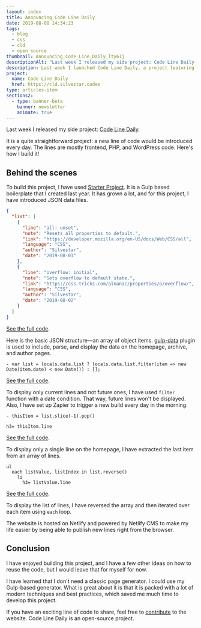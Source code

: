 ```yaml
---
layout: index
title: Announcing Code Line Daily
date: 2019-08-08 14:34:23
tags:
  - blog
  - css
  - cld
  - open source
thumbnail: Announcing_Code_Line_Daily_lty61j
descriptionAlt: "Last week I released my side project: Code Line Daily. It is a quite straightforward project: a new line of code would be introduced every day. The lines are mostly frontend, PHP, and WordPress code. Here's how I build it!"
description: Last week I launched Code Line Daily, a project featuring new frontend, PHP, and WordPress code every day. Learn how I built it.
project:
  name: Code Line Daily
  href: https://cld.silvestar.codes
type: articles-item
sections2:
  - type: banner-beta
    banner: newsletter
    animate: true
---
```


Last week I released my side project: [Code Line Daily].

It is a quite straightforward project: a new line of code would be introduced every day. The lines are mostly frontend, PHP, and WordPress code. Here's how I build it!

<!-- more -->

## Behind the scenes

To build this project, I have used [Starter Project]. It is a Gulp based boilerplate that I created last year. It has grown a lot, and for this project, I have introduced JSON data files.

```json
{
  "list": [
    {
      "line": "all: unset",
      "note": "Resets all properties to default.",
      "link": "https://developer.mozilla.org/en-US/docs/Web/CSS/all",
      "language": "CSS",
      "author": "Silvestar",
      "date": "2019-08-01"
    },
    {
      "line": "overflow: initial",
      "note": "Sets overflow to default state.",
      "link": "https://css-tricks.com/almanac/properties/o/overflow/",
      "language": "CSS",
      "author": "Silvestar",
      "date": "2019-08-02"
    }
  ]
}
```

[See the full code](https://github.com/maliMirkec/code-line-daily/blob/master/api/lines.json).

Here is the basic JSON structure—an array of object items. [gulp-data] plugin is used to include, parse, and display the data on the homepage, archive, and author pages.

```pug
- var list = locals.data.list ? locals.data.list.filter(item => new Date(item.date) < new Date()) : [];
```

[See the full code](https://github.com/maliMirkec/code-line-daily/blob/master/src/html/mixins/variables.pug).

To display only current lines and not future ones, I have used `filter` function with a date condition. That way, future lines won't be displayed. Also, I have set up Zapier to trigger a new build every day in the morning.

```pug
- thisItem = list.slice(-1).pop()

h3= thisItem.line
```

[See the full code](https://github.com/maliMirkec/code-line-daily/blob/master/src/html/index.pug).

To display only a single line on the homepage, I have extracted the last item from an array of lines.

```pug
ul
  each listValue, listIndex in list.reverse()
    li
      h3= listValue.line
```

[See the full code](https://github.com/maliMirkec/code-line-daily/blob/master/src/html/archive.pug).

To display the list of lines, I have reversed the array and then iterated over each item using `each` loop.

The website is hosted on Netlify and powered by Netlify CMS to make my life easier by being able to publish new lines right from the browser.

##  Conclusion

I have enjoyed building this project, and I have a few other ideas on how to reuse the code, but I would leave that for myself for now.

I have learned that I don't need a classic page generator. I could use my Gulp-based generator. What is great about it is that it is packed with a lot of modern techniques and best practices, which saved me much time to develop this project.

If you have an exciting line of code to share, feel free to [contribute] to the website. Code Line Daily is an open-source project.

[Code Line Daily]: https://cld.silvestar.codes
[contribute]: https://cld.silvestar.codes/about
[Starter Project]: https://starter.silvestar.codes
[gulp-data]: https://www.npmjs.com/package/gulp-data
